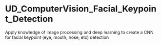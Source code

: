 # UD_ComputerVision_Facial_Keypoint_Detection
Apply knowledge of image processing and deep learning to create a CNN for facial keypoint (eye, mouth, nose, etc) detection
